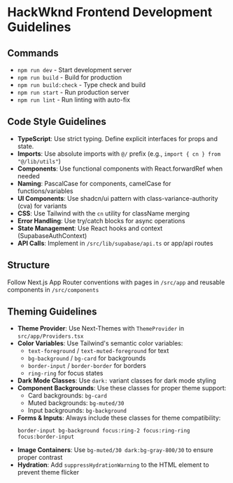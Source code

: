 # HackWknd Frontend Development Guidelines

## Commands
- `npm run dev` - Start development server
- `npm run build` - Build for production
- `npm run build:check` - Type check and build
- `npm run start` - Run production server
- `npm run lint` - Run linting with auto-fix

## Code Style Guidelines
- **TypeScript**: Use strict typing. Define explicit interfaces for props and state.
- **Imports**: Use absolute imports with `@/` prefix (e.g., `import { cn } from "@/lib/utils"`)
- **Components**: Use functional components with React.forwardRef when needed
- **Naming**: PascalCase for components, camelCase for functions/variables
- **UI Components**: Use shadcn/ui pattern with class-variance-authority (cva) for variants
- **CSS**: Use Tailwind with the `cn` utility for className merging
- **Error Handling**: Use try/catch blocks for async operations
- **State Management**: Use React hooks and context (SupabaseAuthContext)
- **API Calls**: Implement in `/src/lib/supabase/api.ts` or app/api routes

## Structure
Follow Next.js App Router conventions with pages in `/src/app` and reusable components in `/src/components`

## Theming Guidelines
- **Theme Provider**: Use Next-Themes with `ThemeProvider` in `src/app/Providers.tsx` 
- **Color Variables**: Use Tailwind's semantic color variables:
  - `text-foreground` / `text-muted-foreground` for text
  - `bg-background` / `bg-card` for backgrounds
  - `border-input` / `border-border` for borders
  - `ring-ring` for focus states
- **Dark Mode Classes**: Use `dark:` variant classes for dark mode styling
- **Component Backgrounds**: Use these classes for proper theme support:
  - Card backgrounds: `bg-card`
  - Muted backgrounds: `bg-muted/30` 
  - Input backgrounds: `bg-background`
- **Forms & Inputs**: Always include these classes for theme compatibility:
  ```
  border-input bg-background focus:ring-2 focus:ring-ring focus:border-input
  ```
- **Image Containers**: Use `bg-muted/30 dark:bg-gray-800/30` to ensure proper contrast
- **Hydration**: Add `suppressHydrationWarning` to the HTML element to prevent theme flicker